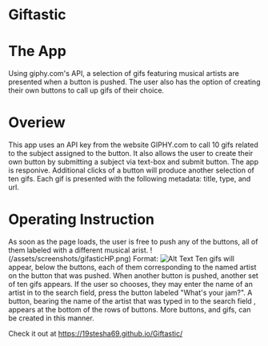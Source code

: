 # Giftastic

# The App
Using giphy.com's API, a selection of gifs featuring musical artists are presented when a button is pushed. The user also has the option of creating their own buttons to call up gifs of their choice.

# Overiew
This app uses an API key from the website GIPHY.com to call 10 gifs related to the subject assigned to the button. It also allows the user to create their own button by submitting a subject via text-box and submit button. 
The app is responive. Additional clicks of a button will produce another selection of ten gifs. Each gif is presented with the following metadata: title, type, and url.

# Operating Instruction
As soon as the page loads, the user is free to push any of the buttons, all of them labeled with a different musical arist.
!(/assets/screenshots/gifasticHP.png)
Format: ![Alt Text](url)
Ten gifs will appear, below the buttons, each of them corresponding to the named artist on the button that was pushed. When another button is pushed, another set of ten gifs appears. If the user so chooses, they may enter the name of an artist in to the search field, press the button labeled "What's your jam?". A button, bearing the name of the artist that was typed in to the search field , appears at the bottom of the rows of buttons. More buttons, and gifs, can be created in this manner.

Check it out at https://19stesha69.github.io/Giftastic/
